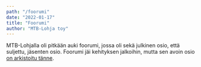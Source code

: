 ```yaml
---
path: "/foorumi"
date: "2022-01-17"
title: "Foorumi"
author: "MTB-Lohja toy"
---
```

MTB-Lohjalla oli pitkään auki foorumi, jossa oli sekä julkinen osio, että suljettu, jäsenten osio. 
Foorumi jäi kehityksen jalkoihin, mutta sen avoin osio [on arkistoitu tänne](/foorumiarkisto/cgi-bin/yabb2/YaBB.pl.html).  
